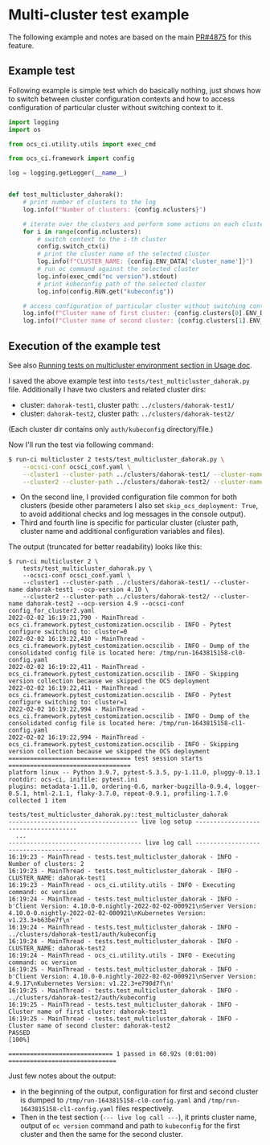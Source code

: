 # Multi-cluster test example

The following example and notes are based on the main
[PR#4875](https://github.com/red-hat-storage/ocs-ci/pull/4875) for this feature.

## Example test

Following example is simple test which do basically nothing, just shows how to
switch between cluster configuration contexts and how to access configuration
of particular cluster without switching context to it.

```python
import logging
import os

from ocs_ci.utility.utils import exec_cmd

from ocs_ci.framework import config

log = logging.getLogger(__name__)


def test_multicluster_dahorak():
    # print number of clusters to the log
    log.info(f"Number of clusters: {config.nclusters}")

    # iterate over the clusters and perform some actions on each cluster
    for i in range(config.nclusters):
        # switch context to the i-th cluster
        config.switch_ctx(i)
        # print the cluster name of the selected cluster
        log.info(f"CLUSTER_NAME: {config.ENV_DATA['cluster_name']}")
        # run oc command against the selected cluster
        log.info(exec_cmd("oc version").stdout)
        # print kubeconfig path of the selected cluster
        log.info(config.RUN.get("kubeconfig"))

    # access configuration of particular cluster without switching context to it
    log.info(f"Cluster name of first cluster: {config.clusters[0].ENV_DATA['cluster_name']}")
    log.info(f"Cluster name of second cluster: {config.clusters[1].ENV_DATA['cluster_name']}")
```

## Execution of the example test

See also [Running tests on multicluster environment section in Usage
doc](usage.md).

I saved the above example test into `tests/test_multicluster_dahorak.py` file.
Additionally I have two clusters and related cluster dirs:

* cluster: `dahorak-test1`, cluster path: `../clusters/dahorak-test1/`
* cluster: `dahorak-test2`, cluster path: `../clusters/dahorak-test2/`

(Each cluster dir contains only `auth/kubeconfig` directory/file.)

Now I'll run the test via following command:

```bash
$ run-ci multicluster 2 tests/test_multicluster_dahorak.py \
    --ocsci-conf ocsci_conf.yaml \
    --cluster1 --cluster-path ../clusters/dahorak-test1/ --cluster-name dahorak-test1 --ocp-version 4.10 \
    --cluster2 --cluster-path ../clusters/dahorak-test2/ --cluster-name dahorak-test2 --ocp-version 4.9 --ocsci-conf config_for_cluster2.yaml
```
* On the second line, I provided configuration file common for both clusters (beside other parameters I also set `skip_ocs_deployment: True`, to avoid additional checks and log messages in the console output).
* Third and fourth line is specific for particular cluster (cluster path, cluster name and additional configuration variables and files).

The output (truncated for better readability) looks like this:
```
$ run-ci multicluster 2 \
    tests/test_multicluster_dahorak.py \
    --ocsci-conf ocsci_conf.yaml \
    --cluster1 --cluster-path ../clusters/dahorak-test1/ --cluster-name dahorak-test1 --ocp-version 4.10 \
    --cluster2 --cluster-path ../clusters/dahorak-test2/ --cluster-name dahorak-test2 --ocp-version 4.9 --ocsci-conf config_for_cluster2.yaml
2022-02-02 16:19:21,790 - MainThread - ocs_ci.framework.pytest_customization.ocscilib - INFO - Pytest configure switching to: cluster=0
2022-02-02 16:19:22,410 - MainThread - ocs_ci.framework.pytest_customization.ocscilib - INFO - Dump of the consolidated config file is located here: /tmp/run-1643815158-cl0-config.yaml
2022-02-02 16:19:22,411 - MainThread - ocs_ci.framework.pytest_customization.ocscilib - INFO - Skipping version collection because we skipped the OCS deployment
2022-02-02 16:19:22,411 - MainThread - ocs_ci.framework.pytest_customization.ocscilib - INFO - Pytest configure switching to: cluster=1
2022-02-02 16:19:22,994 - MainThread - ocs_ci.framework.pytest_customization.ocscilib - INFO - Dump of the consolidated config file is located here: /tmp/run-1643815158-cl1-config.yaml
2022-02-02 16:19:22,994 - MainThread - ocs_ci.framework.pytest_customization.ocscilib - INFO - Skipping version collection because we skipped the OCS deployment
================================== test session starts ==================================
platform linux -- Python 3.9.7, pytest-5.3.5, py-1.11.0, pluggy-0.13.1
rootdir: ocs-ci, inifile: pytest.ini
plugins: metadata-1.11.0, ordering-0.6, marker-bugzilla-0.9.4, logger-0.5.1, html-2.1.1, flaky-3.7.0, repeat-0.9.1, profiling-1.7.0
collected 1 item

tests/test_multicluster_dahorak.py::test_multicluster_dahorak
------------------------------------ live log setup -------------------------------------
  ...
------------------------------------- live log call -------------------------------------
16:19:23 - MainThread - tests.test_multicluster_dahorak - INFO - Number of clusters: 2
16:19:23 - MainThread - tests.test_multicluster_dahorak - INFO - CLUSTER_NAME: dahorak-test1
16:19:23 - MainThread - ocs_ci.utility.utils - INFO - Executing command: oc version
16:19:24 - MainThread - tests.test_multicluster_dahorak - INFO - b'Client Version: 4.10.0-0.nightly-2022-02-02-000921\nServer Version: 4.10.0-0.nightly-2022-02-02-000921\nKubernetes Version: v1.23.3+b63be7f\n'
16:19:24 - MainThread - tests.test_multicluster_dahorak - INFO - ../clusters/dahorak-test1/auth/kubeconfig
16:19:24 - MainThread - tests.test_multicluster_dahorak - INFO - CLUSTER_NAME: dahorak-test2
16:19:24 - MainThread - ocs_ci.utility.utils - INFO - Executing command: oc version
16:19:25 - MainThread - tests.test_multicluster_dahorak - INFO - b'Client Version: 4.10.0-0.nightly-2022-02-02-000921\nServer Version: 4.9.17\nKubernetes Version: v1.22.3+e790d7f\n'
16:19:25 - MainThread - tests.test_multicluster_dahorak - INFO - ../clusters/dahorak-test2/auth/kubeconfig
16:19:25 - MainThread - tests.test_multicluster_dahorak - INFO - Cluster name of first cluster: dahorak-test1
16:19:25 - MainThread - tests.test_multicluster_dahorak - INFO - Cluster name of second cluster: dahorak-test2
PASSED                                                                            [100%]

============================= 1 passed in 60.92s (0:01:00) ==============================
```

Just few notes about the output:
* in the beginning of the output, configuration for first and second cluster is
  dumped to `/tmp/run-1643815158-cl0-config.yaml` and
  `/tmp/run-1643815158-cl1-config.yaml` files respectively.
* Then in the test section (`--- live log call ---`), it prints cluster name,
  output of `oc version` command and path to `kubeconfig` for the first cluster
  and then the same for the second cluster.
